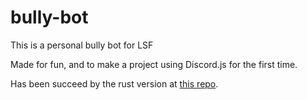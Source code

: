 # bully-bot
This is a personal bully bot for LSF

Made for fun, and to make a project using Discord.js for the first time.

Has been succeed by the rust version at [this repo](https://github.com/Supergamer1337/bully-bot-rs).
